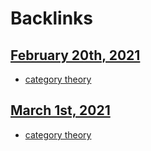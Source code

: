 
# Backlinks
## [February 20th, 2021](<February 20th, 2021.md>)
- [category theory](<category theory.md>)

## [March 1st, 2021](<March 1st, 2021.md>)
- [category theory](<category theory.md>)

